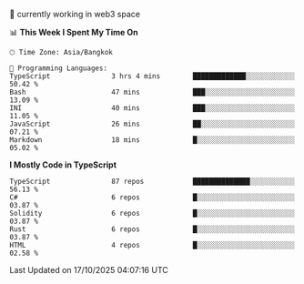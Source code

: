 🔭 currently working in web3 space

<!--START_SECTION:waka-->
📊 **This Week I Spent My Time On** 

```text
🕑︎ Time Zone: Asia/Bangkok

💬 Programming Languages: 
TypeScript               3 hrs 4 mins        █████████████░░░░░░░░░░░░   50.42 % 
Bash                     47 mins             ███░░░░░░░░░░░░░░░░░░░░░░   13.09 % 
INI                      40 mins             ███░░░░░░░░░░░░░░░░░░░░░░   11.05 % 
JavaScript               26 mins             ██░░░░░░░░░░░░░░░░░░░░░░░   07.21 % 
Markdown                 18 mins             █░░░░░░░░░░░░░░░░░░░░░░░░   05.02 % 
```

**I Mostly Code in TypeScript** 

```text
TypeScript               87 repos            ██████████████░░░░░░░░░░░   56.13 % 
C#                       6 repos             █░░░░░░░░░░░░░░░░░░░░░░░░   03.87 % 
Solidity                 6 repos             █░░░░░░░░░░░░░░░░░░░░░░░░   03.87 % 
Rust                     6 repos             █░░░░░░░░░░░░░░░░░░░░░░░░   03.87 % 
HTML                     4 repos             █░░░░░░░░░░░░░░░░░░░░░░░░   02.58 % 
```




 Last Updated on 17/10/2025 04:07:16 UTC
<!--END_SECTION:waka-->
